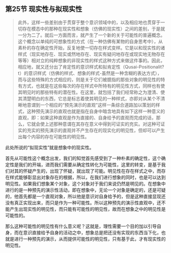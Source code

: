 <h2>第25节 现实性与拟现实性</h2><blockquote data-pid="TDB_O6d-">此外，这样一些差别由于贯穿于整个意识领域中的，以及相应地也贯穿于一切存在模态中的那种在现实性和想象（仿佛的现实性）之间的差别，于是就一分为二了。就后一方面而言，就产生了一个新的关于可能性的普遍概念。这个概念以单纯的可想象性的方式（在一种仿佛有某物的自身思考中），从素朴的存在确定性开始，反复地使一切存在样式变样。它是以和现实性的诸样式（现实地存在、现实或然地存在、现实有疑问地存在或现实地无物存在等等）相对立的纯粹想象的非现实性的样式这种方式来做这件事的。因此，相应地，就又还分出了肯定性的意识样式和拟肯定性（Qusai-Positionalit?t）的意识样式（仿佛的样式、想象的样式-虽然是一种含糊的表达方式），而与这些特殊的方式相应的，则是关于它们被臆指的那些对象的明见性的特有方式，也就是在这些每次的存在样式中所特有的明见性方式，同样也有使其明见时的那些特有的潜在性。在这里，就包括了我们经常称之为澄清、使其清楚明白的东西，它总是标志着使其明见的一种样式，亦即对从某个不清晰地意谓到一个相应的“预先演示的直观”这样一条综合道路加以策划的样式，这种预先演示的直观也就是指在自身中暗含地具有如下这样一种意义的直观，即：如果这种直观是作为直接的、自身给予的直观而完成的话，那么，它就会使上述那种意谓在其存在意义中得到可证实的充实。对这种可证实的充实的预先演示的直观并不产生存在的现实化的明见性，但却可以产生出每个内容的存在可能性的明见性。</blockquote><p data-pid="HHuSBwlW">此处所说的“拟现实性”就是想象中的现实性。</p><p data-pid="fCxf99MP">首先从可能性这个概念出发，我们的知觉首先感受到了一种朴素的确定性，这个确定性是我们的开端，进而我们需要从确定性转化为可能性，这里的转变，是基于我们对其的怀疑产生的，出现了怀疑，就出现了可能。明见性在存在样式之中，而存在样式能够彰显出对象存在的根据，所以，在我们进行想象的同时，也是可以达到明见性。如果我们想象某个对象，这个对象对于我们来说仍然是明见的。在想象中进行的是一种预先的演示性活动，即在想象中，无论一个对象是确定的，还是可疑的，他首先都是一个直观对象，所以他是意识对自身给予的，但是这种直接显现还没有真正实现出来，而只是作为一种可能性。所以这种预先的演示性直观中，还不能产生出现实性的明见性，而只能有可能性的明见性，故而在想象之中的明见性是可能性的。</p><p data-pid="eEolTGt4">那么这种可能性的明见性有什么意义呢？这就是，理性需要一个目的加以引导自身，而在意识直接给予自身的活动之中，想象总是把还没有实现的东西当下化，也就是进行一种预先的演示，从而提供可能性的明见性，只有基于此，才有现实性的明见性。</p><p></p>